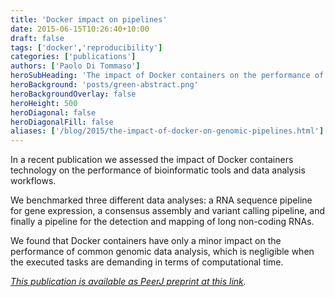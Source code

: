 ```yaml
---
title: 'Docker impact on pipelines'
date: 2015-06-15T10:26:40+10:00
draft: false
tags: ['docker','reproducibility']
categories: ['publications']
authors: ['Paolo Di Tommaso']
heroSubHeading: 'The impact of Docker containers on the performance of genomic pipelines'
heroBackground: 'posts/green-abstract.png'
heroBackgroundOverlay: false
heroHeight: 500
heroDiagonal: false
heroDiagonalFill: false
aliases: ['/blog/2015/the-impact-of-docker-on-genomic-pipelines.html']
---
```


In a recent publication we assessed the impact of Docker containers technology
on the performance of bioinformatic tools and data analysis workflows.

We benchmarked three different data analyses: a RNA sequence pipeline for gene expression,
a consensus assembly and variant calling pipeline, and finally a pipeline for the detection
and mapping of long non-coding RNAs.  

We found that Docker containers have only a minor impact on the performance
of common genomic data analysis, which is negligible when the executed tasks are demanding
in terms of computational time.

*[This publication is available as PeerJ preprint at this link](https://peerj.com/preprints/1171/).*
